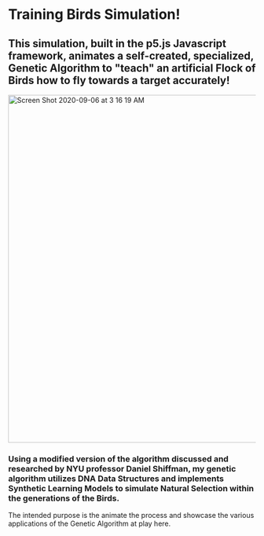 # Training Birds Simulation!


## This simulation, built in the p5.js Javascript framework, animates a self-created, specialized, Genetic Algorithm to "teach" an artificial Flock of Birds how to fly towards a target accurately!



[
<img align = "center" width="708" alt="Screen Shot 2020-09-06 at 3 16 19 AM" src="https://user-images.githubusercontent.com/45778662/92320518-0bf4bf00-eff0-11ea-980e-01bead166fa7.png">
](url)


### Using a modified version of the algorithm discussed and researched by NYU professor Daniel Shiffman, my genetic algorithm utilizes DNA Data Structures and implements Synthetic Learning Models to simulate Natural Selection within the generations of the Birds.
The intended purpose is the animate the process and showcase the various applications of the Genetic Algorithm at play here. 
